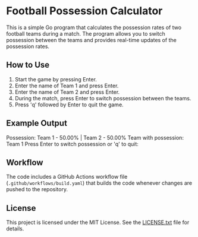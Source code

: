 # Football Possession Calculator

This is a simple Go program that calculates the possession rates of two football teams during a match. The program allows you to switch possession between the teams and provides real-time updates of the possession rates.

## How to Use

1. Start the game by pressing Enter.
2. Enter the name of Team 1 and press Enter.
3. Enter the name of Team 2 and press Enter.
4. During the match, press Enter to switch possession between the teams.
5. Press 'q' followed by Enter to quit the game.

## Example Output

Possession: Team 1 - 50.00% | Team 2 - 50.00%
Team with possession: Team 1
Press Enter to switch possession or 'q' to quit:

## Workflow

The code includes a GitHub Actions workflow file (`.github/workflows/build.yaml`) that builds the code whenever changes are pushed to the repository.

## License

This project is licensed under the MIT License. See the [LICENSE.txt](LICENSE) file for details.